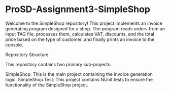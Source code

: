 # ProSD-Assignment3-SimpleShop
Welcome to the SimpleShop repository! This project implements an invoice generating program designed for a shop. The program reads orders from an input TAG file, processes them, calculates VAT, discounts, and the total price based on the type of customer, and finally prints an invoice to the console.

Repository Structure

This repository contains two primary sub-projects:

SimpleShop: This is the main project containing the invoice generation logic.
SimpleShop.Test: This project contains NUnit tests to ensure the functionality of the SimpleShop project.
